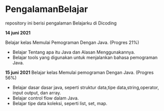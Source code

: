 # PengalamanBelajar
repository ini berisi pengalaman Belajarku di Dicoding

**14 juni 2021**

Belajar kelas Memulai Pemograman Dengan Java. (Progres 21%)
  * Belajar Tentang apa itu Java dan Alasan Menggunakannya.
  * Belajar tools yang digunakan untuk menjalankan bahasa pemograman Java.

**15 juni 2021**
Belajar kelas Memulai pemograman Dengan Java. (Progres 56%)

 * Belajar dasar dasar java, seperti struktur data,tipe data,string,operator, input output, dan array.
 * Belajar control flow dalam Java.
 * Belajar tipe data koleksi, seperti list, set, map.

